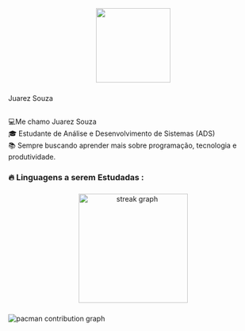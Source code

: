 <div align="center">
  <img height="150" src="https://media.giphy.com/media/M9gbBd9nbDrOTu1Mqx/giphy.gif"  />
</div>

###

<p align="left">Juarez Souza</p>

###

<h2 align="left"></h2>

###

<p align="left">💻Me chamo Juarez Souza <br>🎓 Estudante de Análise e Desenvolvimento de Sistemas (ADS)<br>📚 Sempre buscando aprender mais sobre programação, tecnologia e produtividade.</p>

###

<h3 align="left">🔥   Linguagens a serem Estudadas :</h3>

###

<div align="center">
  <img src="https://streak-stats.demolab.com?user=juarez souza&locale=en&mode=daily&theme=dark&hide_border=false&border_radius=5&order=3" height="220" alt="streak graph"  />
</div>

###

<picture>
  <source media="(prefers-color-scheme: dark)" srcset="https://raw.githubusercontent.com/juarez souza/juarez souza/output/pacman-contribution-graph-dark.svg">
  <source media="(prefers-color-scheme: light)" srcset="https://raw.githubusercontent.com/juarez souza/juarez souza/output/pacman-contribution-graph.svg">
  <img alt="pacman contribution graph" src="https://raw.githubusercontent.com/juarez souza/juarez souza/output/pacman-contribution-graph.svg">
</picture>

###
